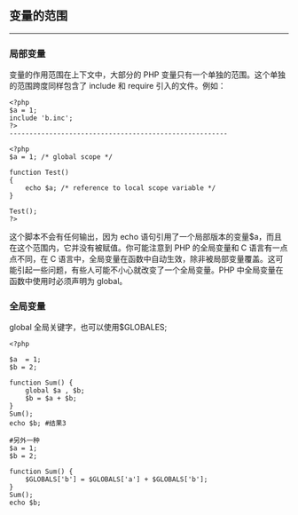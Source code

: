 ## 变量的范围

---

### 局部变量

变量的作用范围在上下文中，大部分的 PHP 变量只有一个单独的范围。这个单独的范围跨度同样包含了 include 和 require 引入的文件。例如：

```
<?php
$a = 1;
include 'b.inc';
?>
-------------------------------------------------------

<?php
$a = 1; /* global scope */

function Test()
{
    echo $a; /* reference to local scope variable */
}

Test();
?>
```

这个脚本不会有任何输出，因为 echo 语句引用了一个局部版本的变量$a，而且在这个范围内，它并没有被赋值。你可能注意到 PHP 的全局变量和 C 语言有一点点不同，在 C 语言中，全局变量在函数中自动生效，除非被局部变量覆盖。这可能引起一些问题，有些人可能不小心就改变了一个全局变量。PHP 中全局变量在函数中使用时必须声明为 global。

### 全局变量

global 全局关键字，也可以使用$GLOBALES;

```
<?php

$a  = 1;
$b = 2;

function Sum() {
    global $a , $b;
    $b = $a + $b;
}
Sum();
echo $b; #结果3

#另外一种
$a = 1;
$b = 2;

function Sum() {
    $GLOBALS['b'] = $GLOBALS['a'] + $GLOBALS['b'];
}
Sum();
echo $b;
```



